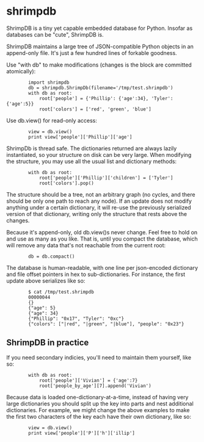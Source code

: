 shrimpdb
========

ShrimpDB is a tiny yet capable embedded database for Python.  Insofar as databases can be "cute", ShrimpDB is.

ShrimpDB maintains a large tree of JSON-compatible Python objects in an append-only file.  It's just a few hundred lines of forkable goodness.

Use "with db" to make modifications (changes is the block are committed atomically):

            import shrimpdb
            db = shrimpdb.ShrimpDb(filename='/tmp/test.shrimpdb')
            with db as root:
                root['people'] = {'Phillip': {'age':34}, 'Tyler':{'age':5}}
                root['colors'] = ['red', 'green', 'blue']

Use db.view() for read-only access:

            view = db.view()
            print view['people']['Phillip']['age']

ShrimpDb is thread safe.  The dictionaries returned are always lazily instantiated, so your structure on disk can be very large.  When modifying the structure, you may use all the usual list and dictionary methods:

            with db as root:
                root['people']['Phillip']['children'] = ['Tyler']
                root['colors'].pop()

The structure should be a tree, not an arbitrary graph (no cycles, and there should be only one path to reach any node).  If an update does not modify anything under a certain dictionary, it will re-use the previously serialized version of that dictionary, writing only the structure that rests above the changes.

Because it's append-only, old db.view()s never change.  Feel free to hold on and use as many as you like.  That is, until you compact the database, which will remove any data that's not reachable from the current root:

            db = db.compact()

The database is human-readable, with one line per json-encoded dictionary and file offset pointers in hex to sub-dictionaries.  For instance, the first update above serializes like so:

            $ cat /tmp/test.shrimpdb
            00000044
            {}
            {"age": 5}
            {"age": 34}
            {"Phillip": "0x17", "Tyler": "0xc"}
            {"colors": ["|red", "|green", "|blue"], "people": "0x23"}

ShrimpDB in practice
--------------------

If you need secondary indicies, you'll need to maintain them yourself, like so:

            with db as root:
                root['people']['Vivian'] = {'age':7}
                root['people_by_age'][7].append('Vivian')

Because data is loaded one-dictionary-at-a-time, instead of having very large dictionaries you should split up the key into parts and nest additional dictionaries.  For example, we might change the above examples to make the first two characters of the key each have their own dictionary, like so:

            view = db.view()
            print view['people']['P']['h']['illip']
